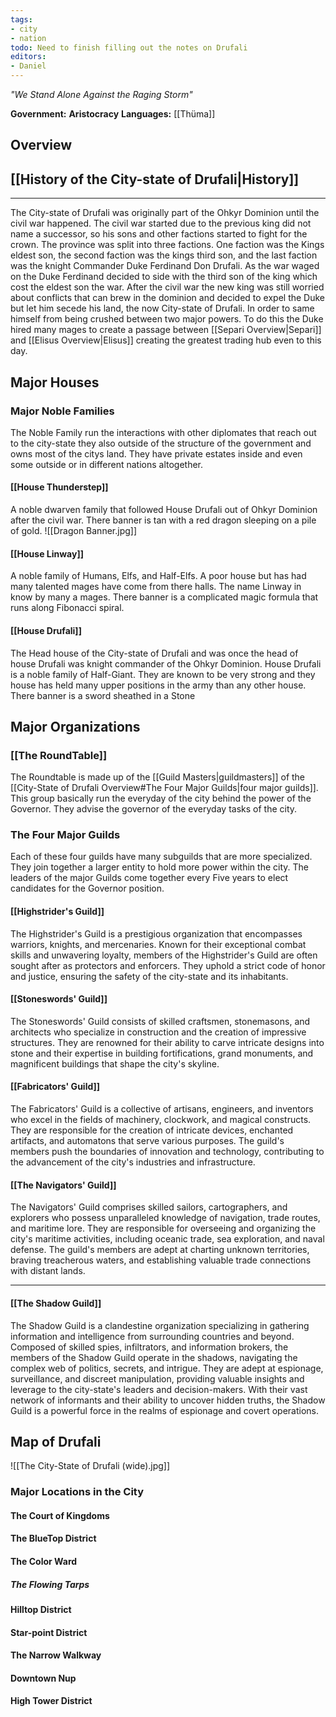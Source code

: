 ```yaml
---
tags:
- city
- nation
todo: Need to finish filling out the notes on Drufali
editors:
- Daniel
---
```

*"We Stand Alone Against the Raging Storm"*

**Government:** **Aristocracy**
**Languages:** [[Thüma]]
## Overview

## [[History of the City-state of Drufali|History]]
___
The City-state of Drufali was originally part of the Ohkyr Dominion until the civil war happened. The civil war started due to the previous king did not name a successor, so his sons and other factions started to fight for the crown. The province was split into three factions. One faction was the Kings eldest son, the second faction was the kings third son, and the last faction was the knight Commander Duke Ferdinand Don Drufali. As the war waged on the Duke Ferdinand decided to side with the third son of the king which cost the eldest son the war. After the civil war the new king was still worried about conflicts that can brew in the dominion and decided to expel the Duke but let him secede his land, the now City-state of Drufali. In order to same himself from being crushed between two major powers. To do this the Duke hired many mages to create a passage between [[Separi Overview|Separi]] and [[Elisus Overview|Elisus]] creating the greatest trading hub even to this day.
## Major Houses

### Major Noble Families
The Noble Family run the interactions with other diplomates that reach out to the city-state they also outside of the structure of the government and owns most of the citys land. They have private estates inside and even some outside or in different nations altogether. 
#### [[House Thunderstep]]
A noble dwarven family that followed House Drufali out of Ohkyr Dominion after the civil war. There banner is tan with a red dragon sleeping on a pile of gold. 
![[Dragon Banner.jpg]]

#### [[House Linway]]
A noble family of Humans, Elfs, and Half-Elfs. A poor house but has had many talented mages have come from there halls. The name Linway in know by many a mages. There banner is a complicated magic formula that runs along Fibonacci spiral.  
#### [[House Drufali]]
The Head house of the City-state of Drufali and was once the head of house Drufali was knight commander of the Ohkyr Dominion. House Drufali is a noble family of Half-Giant. They are known to be very strong and they house has held many upper positions in the army than any other house. There banner is a sword sheathed in a Stone  
## Major Organizations

### [[The RoundTable]]
The Roundtable is made up of the [[Guild Masters|guildmasters]] of the [[City-State of Drufali Overview#The Four Major Guilds|four major guilds]]. This group basically run the everyday of the city behind the power of the Governor. They advise the governor of the everyday tasks of the city.    

### The Four Major Guilds
Each of these four guilds have many subguilds that are more specialized. They join together a larger entity to hold more power within the city. The leaders of the major Guilds come together every Five years to elect candidates for the Governor position.
#### [[Highstrider's Guild]]

The Highstrider's Guild is a prestigious organization that encompasses warriors, knights, and mercenaries. Known for their exceptional combat skills and unwavering loyalty, members of the Highstrider's Guild are often sought after as protectors and enforcers. They uphold a strict code of honor and justice, ensuring the safety of the city-state and its inhabitants.
#### [[Stoneswords' Guild]]
The Stoneswords' Guild consists of skilled craftsmen, stonemasons, and architects who specialize in construction and the creation of impressive structures. They are renowned for their ability to carve intricate designs into stone and their expertise in building fortifications, grand monuments, and magnificent buildings that shape the city's skyline.
#### [[Fabricators' Guild]]
The Fabricators' Guild is a collective of artisans, engineers, and inventors who excel in the fields of machinery, clockwork, and magical constructs. They are responsible for the creation of intricate devices, enchanted artifacts, and automatons that serve various purposes. The guild's members push the boundaries of innovation and technology, contributing to the advancement of the city's industries and infrastructure.
#### [[The Navigators' Guild]]
The Navigators' Guild comprises skilled sailors, cartographers, and explorers who possess unparalleled knowledge of navigation, trade routes, and maritime lore. They are responsible for overseeing and organizing the city's maritime activities, including oceanic trade, sea exploration, and naval defense. The guild's members are adept at charting unknown territories, braving treacherous waters, and establishing valuable trade connections with distant lands.
___
#### [[The Shadow Guild]]
The Shadow Guild is a clandestine organization specializing in gathering information and intelligence from surrounding countries and beyond. Composed of skilled spies, infiltrators, and information brokers, the members of the Shadow Guild operate in the shadows, navigating the complex web of politics, secrets, and intrigue. They are adept at espionage, surveillance, and discreet manipulation, providing valuable insights and leverage to the city-state's leaders and decision-makers. With their vast network of informants and their ability to uncover hidden truths, the Shadow Guild is a powerful force in the realms of espionage and covert operations.


## Map of Drufali
![[The City-State of Drufali (wide).jpg]]

### Major Locations in the City

#### The Court of Kingdoms 
#### The BlueTop District
#### The Color Ward
##### The Flowing Tarps

#### Hilltop District
#### Star-point District
#### The Narrow Walkway
#### Downtown Nup
#### High Tower District